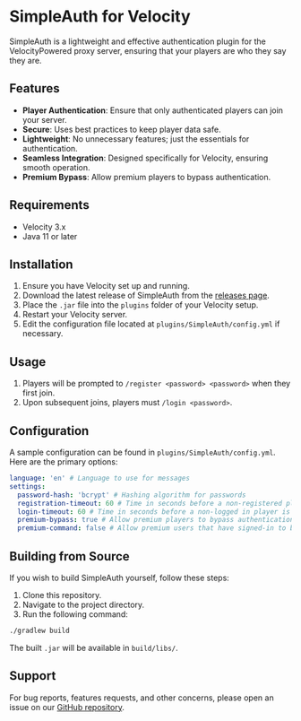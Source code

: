 # SimpleAuth for Velocity

SimpleAuth is a lightweight and effective authentication plugin for the VelocityPowered proxy server, ensuring that your players are who they say they are.

## Features

- **Player Authentication**: Ensure that only authenticated players can join your server.
- **Secure**: Uses best practices to keep player data safe.
- **Lightweight**: No unnecessary features; just the essentials for authentication.
- **Seamless Integration**: Designed specifically for Velocity, ensuring smooth operation.
- **Premium Bypass**: Allow premium players to bypass authentication.

## Requirements

- Velocity 3.x
- Java 11 or later

## Installation

1. Ensure you have Velocity set up and running.
2. Download the latest release of SimpleAuth from the [releases page](https://github.com/iSnakeBuzz/SimpleAuth/releases).
3. Place the `.jar` file into the `plugins` folder of your Velocity setup.
4. Restart your Velocity server.
5. Edit the configuration file located at `plugins/SimpleAuth/config.yml` if necessary.

## Usage

1. Players will be prompted to `/register <password> <password>` when they first join.
2. Upon subsequent joins, players must `/login <password>`.

## Configuration

A sample configuration can be found in `plugins/SimpleAuth/config.yml`. Here are the primary options:

```yml
language: 'en' # Language to use for messages
settings:
  password-hash: 'bcrypt' # Hashing algorithm for passwords
  registration-timeout: 60 # Time in seconds before a non-registered player is kicked
  login-timeout: 60 # Time in seconds before a non-logged in player is kicked
  premium-bypass: true # Allow premium players to bypass authentication
  premium-command: false # Allow premium users that have signed-in to bypass authentication after executing /premium (This command is disabled if premium-bypass is enabled)
```

## Building from Source

If you wish to build SimpleAuth yourself, follow these steps:

1. Clone this repository.
2. Navigate to the project directory.
3. Run the following command:

```bash
./gradlew build
```

The built `.jar` will be available in `build/libs/`.

## Support

For bug reports, features requests, and other concerns, please open an issue on our [GitHub repository](https://github.com/iSnakeBuzz/SimpleAuth/issues).
